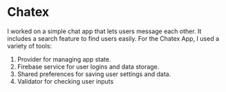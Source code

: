 # Chatex
I worked on a simple chat app that lets users message each other. It includes a search feature to find users easily.
For the Chatex App, I used a variety of tools:
1. Provider for managing app state.
2. Firebase service for user logins and data storage.
3. Shared preferences for saving user settings and data.
4. Validator for checking user inputs

